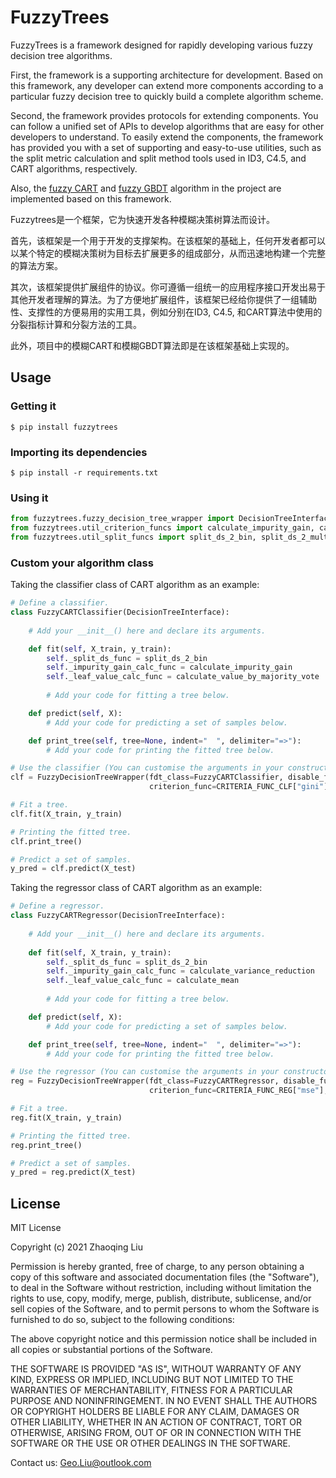# FuzzyTrees

FuzzyTrees is a framework designed for rapidly developing various fuzzy decision tree algorithms.

First, the framework is a supporting architecture for development. Based on this framework, any developer can extend more components according to a particular fuzzy decision tree to quickly build a complete algorithm scheme.

Second, the framework provides protocols for extending components. You can follow a unified set of APIs to develop algorithms that are easy for other developers to understand.
To easily extend the components, the framework has provided you with a set of supporting and easy-to-use utilities, such as the split metric calculation and split method tools used in ID3, C4.5, and CART algorithms, respectively.

Also, the [fuzzy CART](fuzzytrees/fuzzy_cart.py) and [fuzzy GBDT](fuzzytrees/fuzzy_gbdt.py) algorithm in the project are implemented based on this framework.

Fuzzytrees是一个框架，它为快速开发各种模糊决策树算法而设计。

首先，该框架是一个用于开发的支撑架构。在该框架的基础上，任何开发者都可以以某个特定的模糊决策树为目标去扩展更多的组成部分，从而迅速地构建一个完整的算法方案。

其次，该框架提供扩展组件的协议。你可遵循一组统一的应用程序接口开发出易于其他开发者理解的算法。为了方便地扩展组件，该框架已经给你提供了一组辅助性、支撑性的方便易用的实用工具，例如分别在ID3, C4.5, 和CART算法中使用的分裂指标计算和分裂方法的工具。

此外，项目中的模糊CART和模糊GBDT算法即是在该框架基础上实现的。


## Usage

###  Getting it
```shell
$ pip install fuzzytrees
```

###  Importing its dependencies
```shell
$ pip install -r requirements.txt
```

### Using it
```python
from fuzzytrees.fuzzy_decision_tree_wrapper import DecisionTreeInterface, CRITERIA_FUNC_CLF, CRITERIA_FUNC_REG, Node, SplitRule, BinarySubtrees
from fuzzytrees.util_criterion_funcs import calculate_impurity_gain, calculate_value_by_majority_vote, calculate_variance_reduction, calculate_mean, calculate_proba, calculate_impurity_gain_ratio
from fuzzytrees.util_split_funcs import split_ds_2_bin, split_ds_2_multi, split_disc_ds_2_multi
```

### Custom your algorithm class
Taking the classifier class of CART algorithm as an example:
```python
# Define a classifier.
class FuzzyCARTClassifier(DecisionTreeInterface):
    
    # Add your __init__() here and declare its arguments.

    def fit(self, X_train, y_train):
        self._split_ds_func = split_ds_2_bin
        self._impurity_gain_calc_func = calculate_impurity_gain
        self._leaf_value_calc_func = calculate_value_by_majority_vote
        
        # Add your code for fitting a tree below.

    def predict(self, X):
        # Add your code for predicting a set of samples below.

    def print_tree(self, tree=None, indent="  ", delimiter="=>"):
        # Add your code for printing the fitted tree below.

# Use the classifier (You can customise the arguments in your constructor and their default values).
clf = FuzzyDecisionTreeWrapper(fdt_class=FuzzyCARTClassifier, disable_fuzzy=False,
                               criterion_func=CRITERIA_FUNC_CLF["gini"], max_depth=5)

# Fit a tree.
clf.fit(X_train, y_train)

# Printing the fitted tree.
clf.print_tree()

# Predict a set of samples.
y_pred = clf.predict(X_test)
```

Taking the regressor class of CART algorithm as an example:
```python
# Define a regressor.
class FuzzyCARTRegressor(DecisionTreeInterface):
    
    # Add your __init__() here and declare its arguments.
    
    def fit(self, X_train, y_train):
        self._split_ds_func = split_ds_2_bin
        self._impurity_gain_calc_func = calculate_variance_reduction
        self._leaf_value_calc_func = calculate_mean
        
        # Add your code for fitting a tree below.

    def predict(self, X):
        # Add your code for predicting a set of samples below.

    def print_tree(self, tree=None, indent="  ", delimiter="=>"):
        # Add your code for printing the fitted tree below.

# Use the regressor (You can customise the arguments in your constructor and their default values).
reg = FuzzyDecisionTreeWrapper(fdt_class=FuzzyCARTRegressor, disable_fuzzy=False,
                               criterion_func=CRITERIA_FUNC_REG["mse"], max_depth=5)

# Fit a tree.
reg.fit(X_train, y_train)

# Printing the fitted tree.
reg.print_tree()

# Predict a set of samples.
y_pred = reg.predict(X_test)
```



License
----

MIT License

Copyright (c) 2021 Zhaoqing Liu

Permission is hereby granted, free of charge, to any person obtaining a copy
of this software and associated documentation files (the "Software"), to deal
in the Software without restriction, including without limitation the rights
to use, copy, modify, merge, publish, distribute, sublicense, and/or sell
copies of the Software, and to permit persons to whom the Software is
furnished to do so, subject to the following conditions:

The above copyright notice and this permission notice shall be included in all
copies or substantial portions of the Software.

THE SOFTWARE IS PROVIDED "AS IS", WITHOUT WARRANTY OF ANY KIND, EXPRESS OR
IMPLIED, INCLUDING BUT NOT LIMITED TO THE WARRANTIES OF MERCHANTABILITY,
FITNESS FOR A PARTICULAR PURPOSE AND NONINFRINGEMENT. IN NO EVENT SHALL THE
AUTHORS OR COPYRIGHT HOLDERS BE LIABLE FOR ANY CLAIM, DAMAGES OR OTHER
LIABILITY, WHETHER IN AN ACTION OF CONTRACT, TORT OR OTHERWISE, ARISING FROM,
OUT OF OR IN CONNECTION WITH THE SOFTWARE OR THE USE OR OTHER DEALINGS IN THE
SOFTWARE.


Contact us: Geo.Liu@outlook.com


